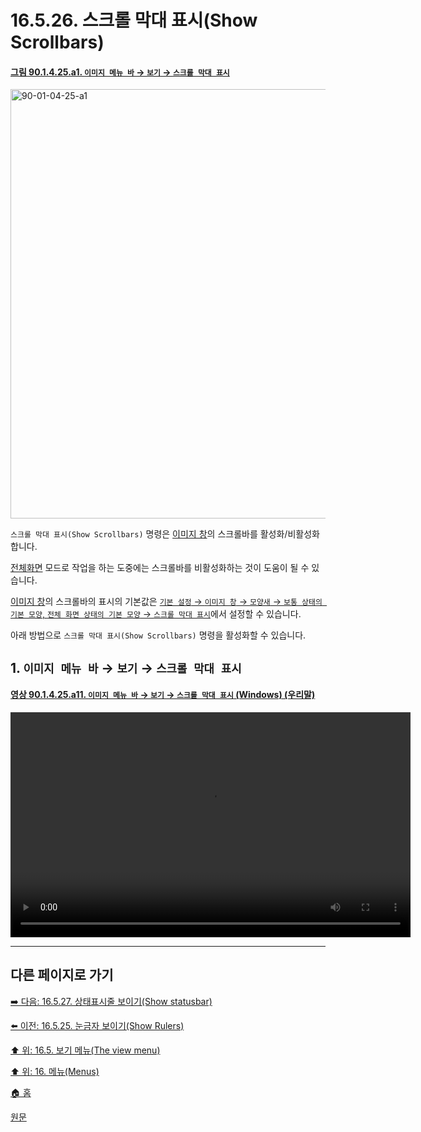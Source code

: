 # 16.5.26. 스크롤 막대 표시(Show Scrollbars)

<a id="90-01-04-25-a1"></a>

#### [그림 90.1.4.25.a1. `이미지 메뉴 바` → `보기` → `스크롤 막대 표시`](./90-01-04-25-show_scrollbars.md#90-01-04-25-a1)
<img width="940" height="687" alt="90-01-04-25-a1" src="https://github.com/user-attachments/assets/c76e6e0c-e37d-4330-9da3-1e6a18f51d47" />

`스크롤 막대 표시(Show Scrollbars)` 명령은 [이미지 창](./19-glossaryx-image_window.md)의 스크롤바를 활성화/비활성화합니다.

[전체화면](./16-05-09-00-full-screen.md) 모드로 작업을 하는 도중에는 스크롤바를 비활성화하는 것이 도움이 될 수 있습니다.

[이미지 창](./19-glossaryx-image_window.md)의 스크롤바의 표시의 기본값은 [`기본 설정` → `이미지 창` → `모양새` → `보통 상태의 기본 모양`, `전체 화면 상태의 기본 모양` → `스크롤 막대 표시`](./12-01-19-image-window-appearance.md)에서 설정할 수 있습니다.

아래 방법으로 `스크롤 막대 표시(Show Scrollbars)` 명령을 활성화할 수 있습니다.

<a id="16-05-26-s1"></a>

## 1. `이미지 메뉴 바` → `보기` → `스크롤 막대 표시`

<a id="90-01-04-25-a11"></a>

#### [영상 90.1.4.25.a11. `이미지 메뉴 바` → `보기` → `스크롤 막대 표시` (Windows) (우리말)](./90-01-04-25-show_scrollbars.md#90-01-04-25-a11)
<video controls="controls" width="640" height="360" src="https://github.com/user-attachments/assets/f598d80d-4e84-4bc5-97fc-51532a9255f0"></video>

***

## 다른 페이지로 가기

[➡️ 다음: 16.5.27. 상태표시줄 보이기(Show statusbar)](./16-05-27-show-statusbar.md)

[⬅️ 이전: 16.5.25. 눈금자 보이기(Show Rulers)](./16-05-25-show_rulers.md)

[⬆️ 위: 16.5. 보기 메뉴(The view menu)](./16-05-00-the-view-menu.md)

[⬆️ 위: 16. 메뉴(Menus)](./16-00-menus.md)

[🏠 홈](./00-home.md)

[원문](https://docs.gimp.org/2.10/ko/gimp-view-show-scrollbars.html)